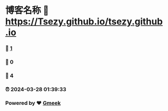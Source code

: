 # 博客名称 :link: https://Tsezy.github.io/tsezy.github.io 
### :page_facing_up: [1](https://Tsezy.github.io/tsezy.github.io/tag.html) 
### :speech_balloon: 0 
### :hibiscus: 4 
### :alarm_clock: 2024-03-28 01:39:33 
### Powered by :heart: [Gmeek](https://github.com/Meekdai/Gmeek)
